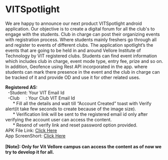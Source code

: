 # VITSpotlight
We are happy to announce our next product VITSpotlight android application. Our objective is to create a digital forum for all the club's to engage with the students. Club in charge can post their organizing events with registration process. Where students mainly  freshers go through all and register to events of different clubs. The application spotlight’s the events that are going to be held in and around Vellore Institute of Technology by VIT registered clubs. Students can find event information which includes club in charge, event mode type, entry fee, prize and so on. In addition, Geofence using Rest API incorporated in the app. where students can mark there presence in the event and the club in charge can be tracked of it and provide OD and use it for other related uses. 

<b>Registered AS:</b>
</br>&nbsp;&nbsp;-Student: Your VIT Email Id
</br>&nbsp;&nbsp;-Club&nbsp;&nbsp;&nbsp;&nbsp;&nbsp;: Your Club VIT Email Id
</br>&nbsp;&nbsp;&nbsp;&nbsp;&nbsp;&nbsp;* Fill all the details and wait till “Account Created” toast with Verify alert(it take few seconds to create because of the image size).
</br>&nbsp;&nbsp;&nbsp;&nbsp;&nbsp;&nbsp;* Verification link will be sent to the registered email id only after verifying the account user can access the content.
</br>&nbsp;&nbsp;&nbsp;&nbsp;&nbsp;&nbsp;* Resend of verify link and reset password option provided.
</br>
APK File Link:&nbsp;[Click Here](https://drive.google.com/file/d/10savZ_W-hAXKQvazIoZM294AyxsMpUv4/view?usp=sharing "APK File")
</br>App ScreenShort:&nbsp;[Click Here](https://drive.google.com/drive/folders/1HDKYIR0RbYRZoUF2BEPYLGC8PyUNHoXi?usp=sharing "Screeenshort Images")
</br></br><b>[Note]: Only for Vit Vellore campus can access the content as of now we try to develop it for all.</b>

